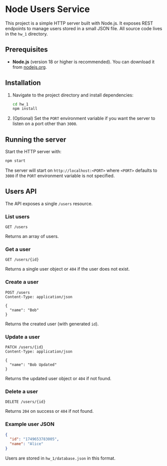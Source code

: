 # Node Users Service

This project is a simple HTTP server built with Node.js. It exposes REST endpoints to manage users stored in a small JSON file. All source code lives in the `hw_1` directory.

## Prerequisites

- **Node.js** (version 18 or higher is recommended). You can download it from [nodejs.org](https://nodejs.org/).

## Installation

1. Navigate to the project directory and install dependencies:

   ```bash
   cd hw_1
   npm install
   ```

2. (Optional) Set the `PORT` environment variable if you want the server to listen on a port other than `3000`.

## Running the server

Start the HTTP server with:

```bash
npm start
```

The server will start on `http://localhost:<PORT>` where `<PORT>` defaults to `3000` if the `PORT` environment variable is not specified.

## Users API

The API exposes a single `/users` resource.

### List users

```
GET /users
```

Returns an array of users.

### Get a user

```
GET /users/{id}
```

Returns a single user object or `404` if the user does not exist.

### Create a user

```
POST /users
Content-Type: application/json

{
  "name": "Bob"
}
```

Returns the created user (with generated `id`).

### Update a user

```
PATCH /users/{id}
Content-Type: application/json

{
  "name": "Bob Updated"
}
```

Returns the updated user object or `404` if not found.

### Delete a user

```
DELETE /users/{id}
```

Returns `204` on success or `404` if not found.

### Example user JSON

```json
{
  "id": "1749653783005",
  "name": "Alice"
}
```

Users are stored in `hw_1/database.json` in this format.

